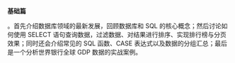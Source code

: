 **基础篇**

。首先介绍数据库领域的最新发展，回顾数据库和 SQL 的核心概念；然后讨论如何使用 SELECT 语句查询数据，过滤数据、对结果进行排序、实现排行榜与分页效果；同时还会介绍常见的 SQL 函数、CASE 表达式以及数据的分组汇总；最后是一个分析世界银行全球 GDP 数据的实战案例。

